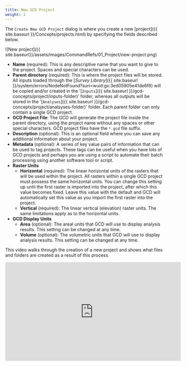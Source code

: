 ```yaml
---
title: New GCD Project
weight: 1
---
```


The `Create New GCD Project` dialog is where you create a new [project]({{ site.baseurl }}/Concepts/projects.html) by specifying the fields described below.

![New project]({{ site.baseurl}}/assets/images/CommandRefs/01_Project/new-project.png)

- **Name** (required): This is any descriptive name that you want to give to the project. Spaces and special characters can be used.
- **Parent directory** (required): This is where the project files will be stored. All inputs loaded through the [*Survey Library*]({{ site.baseurl }}/system/errors/NodeNotFound?suri=wuid:gx:3ed05905e41de6f6) will be copied and/or created in the '[`Inputs`]({{ site.baseurl }}/gcd-concepts/project/inputs-folder)' folder, whereas all outputs will be stored in the '[`Analyses`]({{ site.baseurl }}/gcd-concepts/project/analsyses-folder)' folder. Each parent folder can only contain a single GCD project.
- **GCD Project File**: The GCD will generate the project file inside the parent directory, using the project name without any spaces or other special characters. GCD project files have the `*.gcd` file suffix.
- **Description** (optional): This is an optional field where you can save any additional information about your project.
- **Metadata** (optional): A series of key value pairs of information that can be used to tag projects. These tags can be useful when you have lots of GCD projects and perhaps you are using a script to automate their batch processing using another software tool or script.
- **Raster Units**
	- **Horizontal** (required): The linear horizontal units of the rasters that will be used within the project. All rasters within a single GCD project must possess the same horizontal units. You can change this setting up until the first raster is imported into the project, after which this value becomes fixed. Leave this value with the default and GCD will automatically set this value as you import the first raster into the project.
	- **Vertical** (required): The linear vertical (elevation) raster units. The same limitations apply as to the horizontal units.
- **GCD Display Units**
	- **Area** (optional): The areal units that GCD will use to display analysis results. This setting can be changed at any time.
	- **Volume** (optional): The volumetric units that GCD will use to display analysis results. This setting can be changed at any time.

This video walks through the creation of a new project and shows what files and folders are created as a result of this process.

<div class="responsive-embed">
<iframe width="560" height="315" src="https://www.youtube.com/embed/YLMDF38R_8U?rel=0" frameborder="0" allow="autoplay; encrypted-media" allowfullscreen></iframe>
</div>
